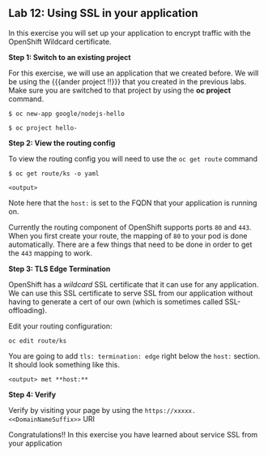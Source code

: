 ## Lab 12: Using SSL in your application

In this exercise you will set up your application to encrypt traffic with the OpenShift Wildcard certificate.

**Step 1: Switch to an existing project**

For this exercise, we will use an application that we created before. We will be using the {{{ander project !!}}} that you created in the previous labs. Make sure you are switched to that project by using the **oc project** command.

```
$ oc new-app google/nodejs-hello
```
```
$ oc project hello-
```

**Step 2: View the routing config**

To view the routing config you will need to use the `oc get route` command

```
$ oc get route/ks -o yaml

<output>
```

Note here that the `host:` is set to the FQDN that your application is running on.

Currently the routing component of OpenShift supports ports `80` and `443`. When you first create your route, the mapping of `80` to your pod is done automatically. There are a few things that need to be done in order to get the `443` mapping to work.

**Step 3: TLS Edge Termination**

OpenShift has a *wildcard* SSL certificate that it can use for any application. We can use this SSL certificate to serve SSL from our application without having to generate a cert of our own (which is sometimes called SSL-offloading).

Edit your routing configuration:

```
oc edit route/ks
```

You are going to add `tls: termination: edge` right below the `host:` section. It should look something like this.

```
<output> met **host:**
```

**Step 4: Verify**

Verify by visiting your page by using the `https://xxxxx.<<DomainNameSuffix>>` URI


Congratulations!! In this exercise you have learned about service SSL from your application
